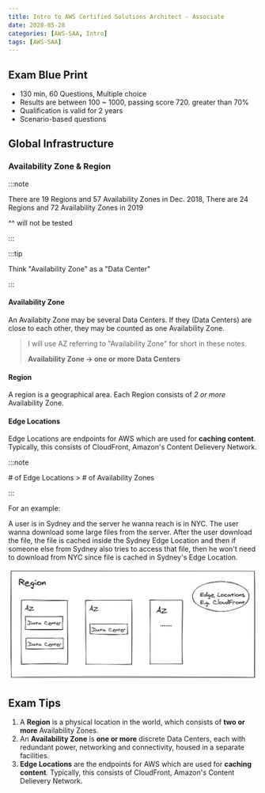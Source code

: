 ```yaml
---
title: Intro to AWS Certified Solutions Architect - Associate
date: 2020-05-28
categories: [AWS-SAA, Intro]
tags: [AWS-SAA]
---
```



## Exam Blue Print

- 130 min, 60 Questions, Multiple choice
- Results are between 100 ~ 1000, passing score 720. greater than 70%
- Qualification is valid for 2 years
- Scenario-based questions


## Global Infrastructure

### Availability Zone & Region

:::note

There are 19 Regions and 57 Availability Zones in Dec. 2018,
There are 24 Regions and 72 Availability Zones in 2019

^^ will not be tested

:::

:::tip

Think "Availability Zone" as a "Data Center"

:::


#### Availability Zone

An Availabity Zone may be several Data Centers. If they (Data Centers) are close to each other, they may be counted as one Availability Zone.

> I will use AZ referring to "Availability Zone" for short in these notes.
>
> **Availability Zone -> one or more Data Centers**

#### Region

A region is a geographical area. Each Region consists of *2 or more* Availability Zone.

#### Edge Locations

Edge Locations are endpoints for AWS which are used for **caching content**. Typically, this consists of CloudFront, Amazon's Content Delievery Network.

:::note

\# of Edge Locations > \# of Availability Zones

:::


For an example:

A user is in Sydney and the server he wanna reach is in NYC. The user wanna download some large files from the server. After the user download the file, the file is cached inside the Sydney Edge Location and then if someone else from Sydney also tries to access that file, then he won't need to download from NYC since file is cached in Sydney's Edge Location.

![region-az-edgelocation](https://raw.githubusercontent.com/Zhenye-Na/img-hosting-picgo/master/img/region-az-edgelocation.png)

## Exam Tips

1. A **Region** is a physical location in the world, which consists of **two or more** Availability Zones.
2. An **Availability Zone** is **one or more** discrete Data Centers, each with redundant power, networking and connectivity, housed in a separate facilities.
3. **Edge Locations** are the endpoints for AWS which are used for **caching content**. Typically, this consists of CloudFront, Amazon's Content Delievery Network.

